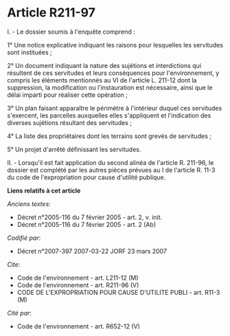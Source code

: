 # Article R211-97

I. - Le dossier soumis à l'enquête comprend :

1° Une notice explicative indiquant les raisons pour lesquelles les servitudes sont instituées ;

2° Un document indiquant la nature des sujétions et interdictions qui résultent de ces servitudes et leurs conséquences pour
l'environnement, y compris les éléments mentionnés au VI de l'article L. 211-12 dont la suppression, la modification ou
l'instauration est nécessaire, ainsi que le délai imparti pour réaliser cette opération ;

3° Un plan faisant apparaître le périmètre à l'intérieur duquel ces servitudes s'exercent, les parcelles auxquelles elles
s'appliquent et l'indication des diverses sujétions résultant des servitudes ;

4° La liste des propriétaires dont les terrains sont grevés de servitudes ;

5° Un projet d'arrêté définissant les servitudes.

II. - Lorsqu'il est fait application du second alinéa de l'article R. 211-96, le dossier est complété par les autres pièces
prévues au I de l'article R. 11-3 du code de l'expropriation pour cause d'utilité publique.

**Liens relatifs à cet article**

_Anciens textes_:

  - Décret n°2005-116 du 7 février 2005 - art. 2, v. init.
  - Décret n°2005-116 du 7 février 2005 - art. 2 (Ab)

_Codifié par_:

  - Décret n°2007-397 2007-03-22 JORF 23 mars 2007

_Cite_:

  - Code de l'environnement - art. L211-12 (M)
  - Code de l'environnement - art. R211-96 (V)
  - CODE DE L'EXPROPRIATION POUR CAUSE D'UTILITE PUBLI - art. R11-3 (M)

_Cité par_:

  - Code de l'environnement - art. R652-12 (V)
